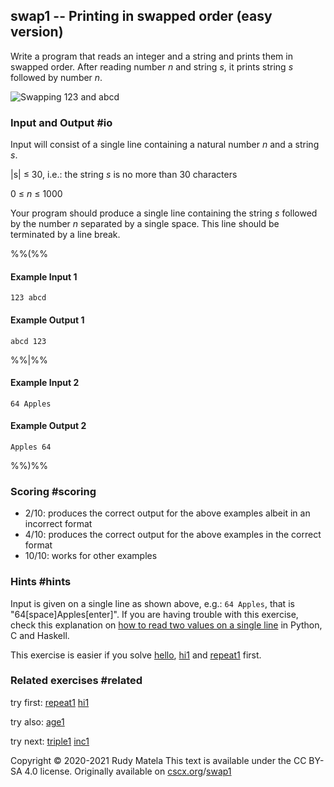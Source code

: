 swap1 -- Printing in swapped order (easy version)
-------------------------------------------------

Write a program that
reads an integer and a string and
prints them in swapped order.
After reading number _n_ and string _s_,
it prints string _s_ followed by number _n_.

![Swapping 123 and abcd](/swap.svg)

### Input and Output  #io

Input will consist of a single line containing
a natural number _n_ and a string _s_.

|s| ≤ 30, i.e.: the string _s_ is no more than 30 characters

0 ≤ _n_ ≤ 1000

Your program should produce a single line containing the string _s_
followed by the number _n_ separated by a single space.
This line should be terminated by a line break.


%%(%%

#### Example Input 1

	123 abcd

#### Example Output 1

	abcd 123

%%|%%

#### Example Input 2

	64 Apples

#### Example Output 2

	Apples 64

%%)%%


### Scoring  #scoring

*  2/10: produces the correct output for the above examples albeit in an incorrect format
*  4/10: produces the correct output for the above examples in the correct format
* 10/10: works for other examples


### Hints  #hints

Input is given on a single line as shown above, e.g.: `64 Apples`,
that is "64[space]Apples[enter]".
If you are having trouble with this exercise,
check this explanation on
[how to read two values on a single line](https://cscx.org/programming-basics#multi-io)
in Python, C and Haskell.

This exercise is easier if you solve
[hello](/hello), [hi1](/hi1) and [repeat1](/repeat1) first.


### Related exercises  #related

try first: [repeat1](/repeat1) [hi1](/hi1)

try also: [age1](/age1)

try next: [triple1](/triple1) [inc1](/inc1)


Copyright © 2020-2021  Rudy Matela
This text is available under the CC BY-SA 4.0 license.
Originally available on [cscx.org](https://cscx.org)/[swap1](https://cscx.org/swap1)
